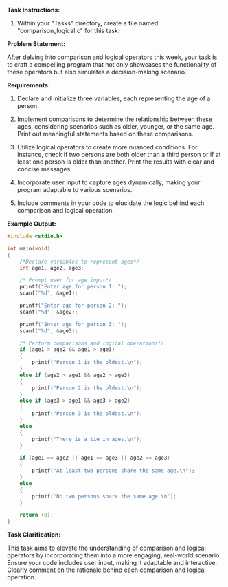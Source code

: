 **Task Instructions:**

1. Within your "Tasks" directory, create a file named "comparison_logical.c" for this task.

**Problem Statement:**

After delving into comparison and logical operators this week, your task is to craft a compelling program that not only showcases the functionality of these operators but also simulates a decision-making scenario.

**Requirements:**

1. Declare and initialize three variables, each representing the age of a person.

2. Implement comparisons to determine the relationship between these ages, considering scenarios such as older, younger, or the same age. Print out meaningful statements based on these comparisons.

3. Utilize logical operators to create more nuanced conditions. For instance, check if two persons are both older than a third person or if at least one person is older than another. Print the results with clear and concise messages.

4. Incorporate user input to capture ages dynamically, making your program adaptable to various scenarios.

5. Include comments in your code to elucidate the logic behind each comparison and logical operation.

**Example Output:**

```c
#include <stdio.h>

int main(void)
{
    /*Declare variables to represent ages*/
    int age1, age2, age3;

    /* Prompt user for age input*/
    printf("Enter age for person 1: ");
    scanf("%d", &age1);

    printf("Enter age for person 2: ");
    scanf("%d", &age2);

    printf("Enter age for person 3: ");
    scanf("%d", &age3);

    /* Perform comparisons and logical operations*/
    if (age1 > age2 && age1 > age3) 
    {
        printf("Person 1 is the oldest.\n");
    } 
    else if (age2 > age1 && age2 > age3) 
    {
        printf("Person 2 is the oldest.\n");
    } 
    else if (age3 > age1 && age3 > age2) 
    {
        printf("Person 3 is the oldest.\n");
    } 
    else 
    {
        printf("There is a tie in ages.\n");
    }

    if (age1 == age2 || age1 == age3 || age2 == age3) 
    {
        printf("At least two persons share the same age.\n");
    } 
    else
    {
        printf("No two persons share the same age.\n");
    }

    return (0);
}
```

**Task Clarification:**

This task aims to elevate the understanding of comparison and logical operators by incorporating them into a more engaging, real-world scenario. Ensure your code includes user input, making it adaptable and interactive. Clearly comment on the rationale behind each comparison and logical operation.